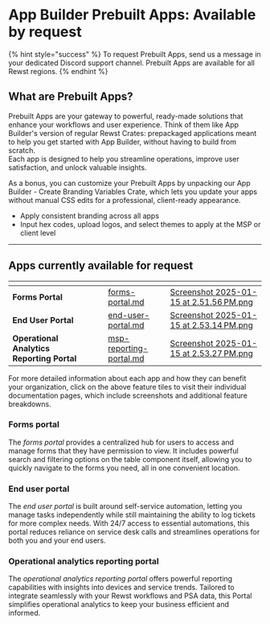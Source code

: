 # App Builder Prebuilt Apps: Available by request

{% hint style="success" %}
To request Prebuilt Apps, send us a message in your dedicated Discord support channel. Prebuilt Apps are available for all Rewst regions.
{% endhint %}

## What are Prebuilt Apps?

Prebuilt Apps are your gateway to powerful, ready-made solutions that enhance your workflows and user experience. Think of them like App Builder's version of regular Rewst Crates: prepackaged applications meant to help you get started with App Builder, without having to build from scratch.\
Each app is designed to help you streamline operations, improve user satisfaction, and unlock valuable insights.&#x20;

As a bonus, you can customize your Prebuilt Apps by unpacking our App Builder - Create Branding Variables Crate, which lets you update your apps without manual CSS edits for a professional, client-ready appearance.

* Apply consistent branding across all apps
* Input hex codes, upload logos, and select themes to apply at the MSP or client level

***

## Apps currently available for request

<table data-view="cards"><thead><tr><th></th><th></th><th></th><th data-hidden data-card-target data-type="content-ref"></th><th data-hidden data-card-cover data-type="files"></th></tr></thead><tbody><tr><td><strong>Forms Portal</strong></td><td></td><td></td><td><a href="forms-portal.md">forms-portal.md</a></td><td><a href="../../../.gitbook/assets/Screenshot 2025-01-15 at 2.51.56 PM.png">Screenshot 2025-01-15 at 2.51.56 PM.png</a></td></tr><tr><td><strong>End User Portal</strong></td><td></td><td></td><td><a href="end-user-portal.md">end-user-portal.md</a></td><td><a href="../../../.gitbook/assets/Screenshot 2025-01-15 at 2.53.14 PM.png">Screenshot 2025-01-15 at 2.53.14 PM.png</a></td></tr><tr><td><strong>Operational Analytics Reporting Portal</strong></td><td></td><td></td><td><a href="msp-reporting-portal.md">msp-reporting-portal.md</a></td><td><a href="../../../.gitbook/assets/Screenshot 2025-01-15 at 2.53.27 PM.png">Screenshot 2025-01-15 at 2.53.27 PM.png</a></td></tr></tbody></table>

For more detailed information about each app and how they can benefit your organization, click on the above feature tiles to visit their individual documentation pages, which include screenshots and additional feature breakdowns.

### Forms portal

The _forms portal_ provides a centralized hub for users to access and manage forms that they have permission to view. It includes powerful search and filtering options on the table component itself, allowing you to quickly navigate to the forms you need, all in one convenient location.

### End user portal

The _end user portal_ is built around self-service automation, letting you manage tasks independently while still maintaining the ability to log tickets for more complex needs. With 24/7 access to essential automations, this portal reduces reliance on service desk calls and streamlines operations for both you and your end users.

### Operational analytics reporting portal

The _operational analytics reporting portal_ offers powerful reporting capabilities with insights into devices and service trends. Tailored to integrate seamlessly with your Rewst workflows and PSA data, this Portal simplifies operational analytics to keep your business efficient and informed.

